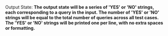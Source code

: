 Output State: **The output state will be a series of 'YES' or 'NO' strings, each corresponding to a query in the input. The number of 'YES' or 'NO' strings will be equal to the total number of queries across all test cases. The 'YES' or 'NO' strings will be printed one per line, with no extra spaces or formatting.**